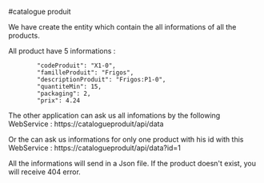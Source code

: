 #catalogue produit

We have create the entity which contain the all informations of all the products.

All product have 5 informations : 
	    
            "codeProduit": "X1-0",
            "familleProduit": "Frigos",
            "descriptionProduit": "Frigos:P1-0",
            "quantiteMin": 15,
            "packaging": 2,
            "prix": 4.24

The other application can ask us all infomations by the following WebService : https://catalogueproduit/api/data

Or the can ask us informations for only one product with his id with this WebService : https://catalogueproduit/api/data?id=1

All the informations will send in a Json file.
If the product doesn't exist, you will receive 404 error.
